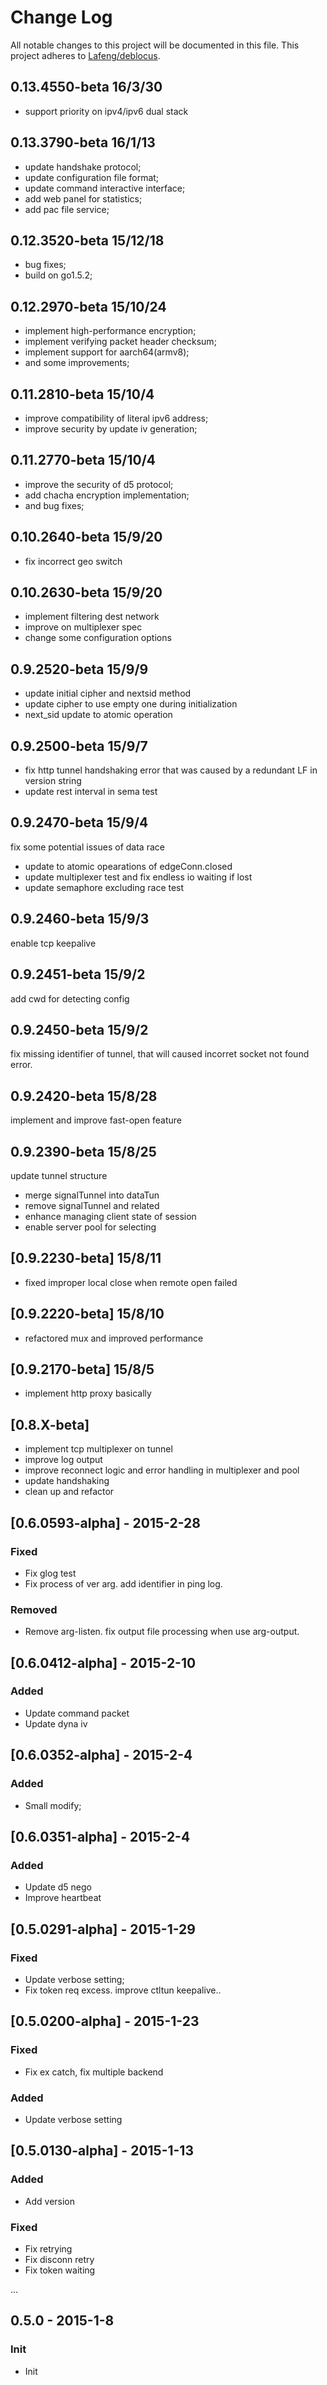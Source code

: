 # Change Log
All notable changes to this project will be documented in this file.
This project adheres to [Lafeng/deblocus](https://github.com/Lafeng/deblocus).

## 0.13.4550-beta 16/3/30
- support priority on ipv4/ipv6 dual stack

## 0.13.3790-beta 16/1/13
- update handshake protocol;
- update configuration file format;
- update command interactive interface;
- add web panel for statistics;
- add pac file service;

## 0.12.3520-beta 15/12/18
- bug fixes;
- build on go1.5.2;

## 0.12.2970-beta 15/10/24
- implement high-performance encryption;
- implement verifying packet header checksum;
- implement support for aarch64(armv8);
- and some improvements;

## 0.11.2810-beta 15/10/4
- improve compatibility of literal ipv6 address;
- improve security by update iv generation;

## 0.11.2770-beta 15/10/4
- improve the security of d5 protocol;
- add chacha encryption implementation;
- and bug fixes;

## 0.10.2640-beta 15/9/20
- fix incorrect geo switch

## 0.10.2630-beta 15/9/20
- implement filtering dest network
- improve on multiplexer spec
- change some configuration options

## 0.9.2520-beta 15/9/9
- update initial cipher and nextsid method
- update cipher to use empty one during initialization
- next_sid update to atomic operation

## 0.9.2500-beta 15/9/7
- fix http tunnel handshaking error that was caused by a redundant LF in version string
- update rest interval in sema test

## 0.9.2470-beta 15/9/4
fix some potential issues of data race
- update to atomic opearations of edgeConn.closed
- update multiplexer test and fix endless io waiting if lost
- update semaphore excluding race test

## 0.9.2460-beta 15/9/3
enable tcp keepalive

## 0.9.2451-beta 15/9/2
add cwd for detecting config

## 0.9.2450-beta 15/9/2
fix missing identifier of tunnel, that will caused incorret socket not found error.

## 0.9.2420-beta 15/8/28
implement and improve fast-open feature

## 0.9.2390-beta 15/8/25
update tunnel structure
- merge signalTunnel into dataTun
- remove signalTunnel and related
- enhance managing client state of session
- enable server pool for selecting

## [0.9.2230-beta] 15/8/11
- fixed improper local close when remote open failed

## [0.9.2220-beta] 15/8/10
- refactored mux and improved performance

## [0.9.2170-beta] 15/8/5
- implement http proxy basically

## [0.8.X-beta]
- implement tcp multiplexer on tunnel
- improve log output
- improve reconnect logic and error handling in multiplexer and pool
- update handshaking
- clean up and refactor

## [0.6.0593-alpha] - 2015-2-28
### Fixed
- Fix glog test
- Fix process of ver arg. add identifier in ping log.

### Removed
- Remove arg-listen. fix output file processing when use arg-output.

## [0.6.0412-alpha] - 2015-2-10
### Added
- Update command packet
- Update dyna iv

## [0.6.0352-alpha] - 2015-2-4
### Added
- Small modify;


## [0.6.0351-alpha] - 2015-2-4
### Added
- Update d5 nego
-	Improve heartbeat

## [0.5.0291-alpha] - 2015-1-29
### Fixed
- Update verbose setting;
- Fix token req excess. improve ctltun keepalive..

## [0.5.0200-alpha] - 2015-1-23
### Fixed
- Fix ex catch, fix multiple backend

### Added
- Update verbose setting

## [0.5.0130-alpha] - 2015-1-13
### Added
- Add version

### Fixed
- Fix retrying
- Fix disconn retry
- Fix token waiting

...
## 0.5.0 - 2015-1-8
### Init
- Init

